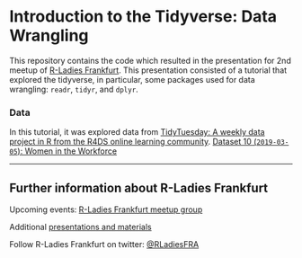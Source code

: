 # Introduction to the Tidyverse: Data Wrangling

This repository contains the code which resulted in the presentation for 2nd meetup of [R-Ladies Frankfurt](https://github.com/rladies/meetup-presentations_frankfurt). This presentation consisted of a tutorial that explored the tidyverse, in particular, some packages used for data wrangling: `readr`, `tidyr`, and `dplyr`.

### Data
In this tutorial, it was explored data from [TidyTuesday: A weekly data project in R from the R4DS online learning community](https://github.com/rfordatascience/tidytuesday).
[Dataset 10 (`2019-03-05`): Women in the Workforce](https://github.com/rfordatascience/tidytuesday/tree/master/data/2019/2019-03-05)

***

## Further information about R-Ladies Frankfurt

Upcoming events: [R-Ladies Frankfurt meetup group](https://www.meetup.com/rladies-frankfurt/)

Additional [presentations and materials](https://github.com/rladies/meetup-presentations_frankfurt)

Follow R-Ladies Frankfurt on twitter: [@RLadiesFRA](https://twitter.com/RLadiesFRA)
